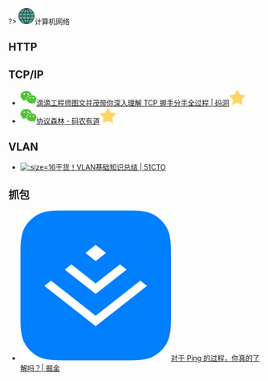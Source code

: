 ?> ![](logo/internet.svg ':no-zoom')计算机网络

## HTTP

## TCP/IP

- [![](logo/wechat.svg)滴滴工程师图文并茂带你深入理解 TCP 握手分手全过程 | 码洞![](logo/star.svg)](https://mp.weixin.qq.com/s/n0--UphB4SCFOU3k0cTyRw)
- [![](logo/wechat.svg)协议森林 - 码农有道![](logo/star.svg)](https://mp.weixin.qq.com/s/OzpgmcCjabT7bKPf1txK4g)

## VLAN

- [![](logo/51cto.ico ':size=16')干货！VLAN基础知识总结 | 51CTO](http://virtual.51cto.com/art/201810/586037.htm)

## 抓包

- [![](logo/juejin.png ':size=16')对于 Ping 的过程，你真的了解吗？| 掘金](https://juejin.im/post/5c15ec0f6fb9a049ec6af8b2)